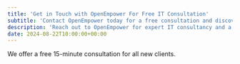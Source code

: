 ```yaml
---
title: 'Get in Touch with OpenEmpower For Free IT Consultation'
subtitle: 'Contact OpenEmpower today for a free consultation and discover how our IT solutions can benefit your business.'
description: 'Reach out to OpenEmpower for expert IT consultancy and a free consultation to explore how we can help your business thrive with innovative solutions.'
date: 2024-08-22T10:00:00+00:00
---
```


We offer a free 15-minute consultation for all new clients.
